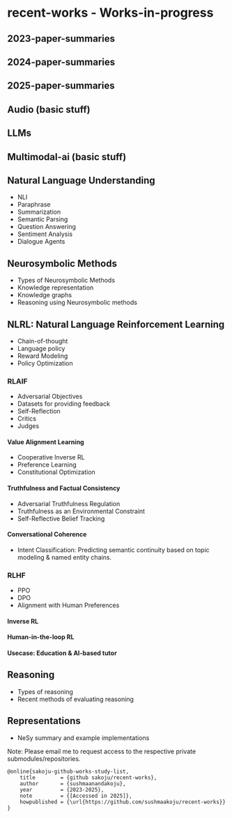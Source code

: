# recent-works - Works-in-progress


## 2023-paper-summaries


## 2024-paper-summaries


## 2025-paper-summaries


## Audio (basic stuff) 


## LLMs


## Multimodal-ai (basic stuff)


## Natural Language Understanding

- NLI
- Paraphrase
- Summarization
- Semantic Parsing
- Question Answering
- Sentiment Analysis
- Dialogue Agents


## Neurosymbolic Methods

- Types of Neurosymbolic Methods
- Knowledge representation
- Knowledge graphs
- Reasoning using Neurosymbolic methods


## NLRL: Natural Language Reinforcement Learning

- Chain-of-thought
- Language policy
- Reward Modeling
- Policy Optimization

### RLAIF

- Adversarial Objectives
- Datasets for providing feedback
- Self-Reflection
- Critics
- Judges

#### Value Alignment Learning

- Cooperative Inverse RL
- Preference Learning 
- Constitutional Optimization

#### Truthfulness and Factual Consistency

- Adversarial Truthfulness Regulation
- Truthfulness as an Environmental Constraint
- Self-Reflective Belief Tracking

#### Conversational Coherence

- Intent Classification: Predicting semantic continuity based on topic modeling & named entity chains.

### RLHF

- PPO
- DPO
- Alignment with Human Preferences

#### Inverse RL

#### Human-in-the-loop RL

#### Usecase: Education & AI-based tutor


## Reasoning

- Types of reasoning
- Recent methods of evaluating reasoning

## Representations

- NeSy summary and example implementations


Note: Please email me to request access to the respective private submodules/repositories.

```
@online{sakoju-github-works-study-list,
	title        = {github sakoju/recent-works},
	author       = {sushmaanandakoju},
	year         = {2023-2025},
	note         = {[Accessed in 2025]},
	howpublished = {\url{https://github.com/sushmaakoju/recent-works}}
}
```
